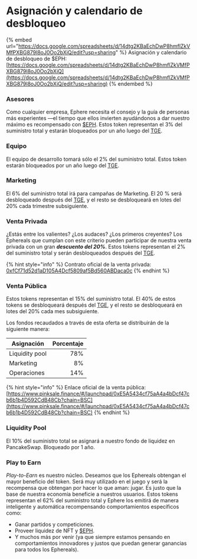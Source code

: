 # Asignación y calendario de desbloqueo

{% embed url="https://docs.google.com/spreadsheets/d/14dtg2KBaEchDwP8hmflZkVMfPXBG879l8oJ0Oo2bXiQ/edit?usp=sharing" %}
Asignación y calendario de desbloqueo de $EPH: [https://docs.google.com/spreadsheets/d/14dtg2KBaEchDwP8hmflZkVMfPXBG879l8oJ0Oo2bXiQ](https://docs.google.com/spreadsheets/d/14dtg2KBaEchDwP8hmflZkVMfPXBG879l8oJ0Oo2bXiQ/edit?usp=sharing)
{% endembed %}

### Asesores <a href="#13df" id="13df"></a>

Como cualquier empresa, Ephere necesita el consejo y la guía de personas más experientes —el tiempo que ellos invierten ayudándonos a dar nuestro máximo es recompensado con [$EPH](usdeph.md). Estos token representan el 3% del suministro total y estarán bloqueados por un año luego del [TGE](https://decrypt.co/resources/token-generation-events-what-are-they-guide).

### Equipo <a href="#5e49" id="5e49"></a>

El equipo de desarrollo tomará sólo el 2% del suministro total. Estos token estarán bloqueados por un año luego del [TGE](https://decrypt.co/resources/token-generation-events-what-are-they-guide).

### Marketing

El 6% del suministro total irá para campañas de Marketing. El 20 % será desbloqueado después del [TGE](https://decrypt.co/resources/token-generation-events-what-are-they-guide), y el resto se desbloqueará en lotes del 20% cada trimestre subsiguiente.

### Venta Privada <a href="#9119" id="9119"></a>

¿Estás entre los valientes? ¿Los audaces? ¿Los primeros creyentes? Los Ephereals que cumplan con este criterio pueden participar de nuestra venta privada con un gran _**descuento del 20%**_. Estos tokens representan el 2% del suministro total y serán desbloqueados después del [TGE](https://decrypt.co/resources/token-generation-events-what-are-they-guide).

{% hint style="info" %}
Contrato oficial de la venta privada: [0xfCf71d52d1aD105A4Dcf5809af5Bd560ABDaca0c](https://bscscan.com/token/0xfCf71d52d1aD105A4Dcf5809af5Bd560ABDaca0c)
{% endhint %}

### Venta Pública <a href="#e0ef" id="e0ef"></a>

Estos tokens representan el 15% del suministro total. El 40% de estos tokens se desbloqueará después del [TGE](https://decrypt.co/resources/token-generation-events-what-are-they-guide), y el resto se desbloqueará en lotes del 20% cada mes subsiguiente.

Los fondos recaudados a través de esta oferta se distribuirán de la siguiente manera:

| Asignación     | Porcentaje |
| -------------- | ---------: |
| Liquidity pool |        78% |
| Marketing      |         8% |
| Operaciones    |        14% |

{% hint style="info" %}
Enlace oficial de la venta pública: [https://www.pinksale.finance/#/launchpad/0xE5A5434cf75aA4a4bDcf47cb6b1b4D592CdB48Cb?chain=BSC](https://www.pinksale.finance/#/launchpad/0xE5A5434cf75aA4a4bDcf47cb6b1b4D592CdB48Cb?chain=BSC)
{% endhint %}

### Liquidity Pool <a href="#e0ef" id="e0ef"></a>

El 10% del suministro total se asignará a nuestro fondo de liquidez en PancakeSwap. Bloqueado por 1 año.

### Play to Earn <a href="#3875" id="3875"></a>

_Play-to-Earn_ es nuestro núcleo. Deseamos que los Ephereals obtengan el mayor beneficio del token. Será muy utilizado en el juego y será la recompensa que obtengan por hacer lo que aman: jugar. Es justo que la base de nuestra economía beneficie a nuestros usuarios. Estos tokens representan el 62% del suministro total y Ephere los emitirá de manera inteligente y automática recompensando comportamientos específicos como:

* Ganar partidos y competiciones.
* Proveer liquidez de NFT y [$EPH](usdeph.md).
* Y muchos más por venir (ya que siempre estamos pensando en comportamientos innovadores y justos que puedan generar ganancias para todos los Ephereals).
